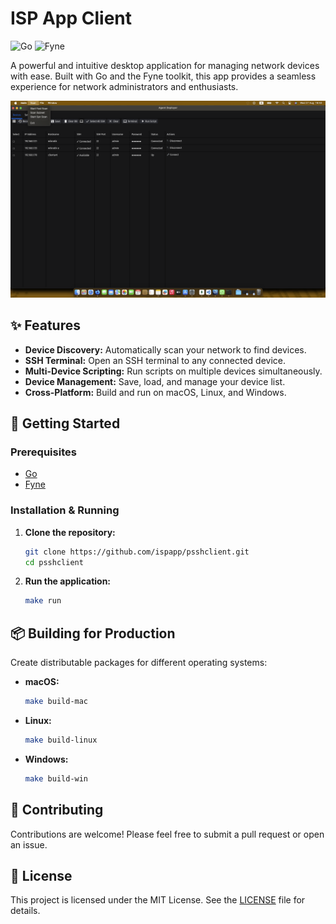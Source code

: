 # ISP App Client

![Go](https://img.shields.io/badge/Go-00ADD8?style=for-the-badge&logo=go&logoColor=white)
![Fyne](https://img.shields.io/badge/Fyne-00A8E8?style=for-the-badge&logo=fyne&logoColor=white)

A powerful and intuitive desktop application for managing network devices with ease. Built with Go and the Fyne toolkit, this app provides a seamless experience for network administrators and enthusiasts.

![App Screenshot](./Screenshot.png)  <!-- Replace with your actual screenshot -->

## ✨ Features

- **Device Discovery:** Automatically scan your network to find devices.
- **SSH Terminal:** Open an SSH terminal to any connected device.
- **Multi-Device Scripting:** Run scripts on multiple devices simultaneously.
- **Device Management:** Save, load, and manage your device list.
- **Cross-Platform:** Build and run on macOS, Linux, and Windows.

## 🚀 Getting Started

### Prerequisites

- [Go](https://golang.org/doc/install)
- [Fyne](https://developer.fyne.io/started/)

### Installation & Running

1.  **Clone the repository:**
    ```sh
    git clone https://github.com/ispapp/psshclient.git
    cd psshclient
    ```

2.  **Run the application:**
    ```sh
    make run
    ```

## 📦 Building for Production

Create distributable packages for different operating systems:

- **macOS:**
  ```sh
  make build-mac
  ```

- **Linux:**
  ```sh
  make build-linux
  ```

- **Windows:**
  ```sh
  make build-win
  ```

## 🤝 Contributing

Contributions are welcome! Please feel free to submit a pull request or open an issue.

## 📄 License

This project is licensed under the MIT License. See the [LICENSE](./LICENSE) file for details.
